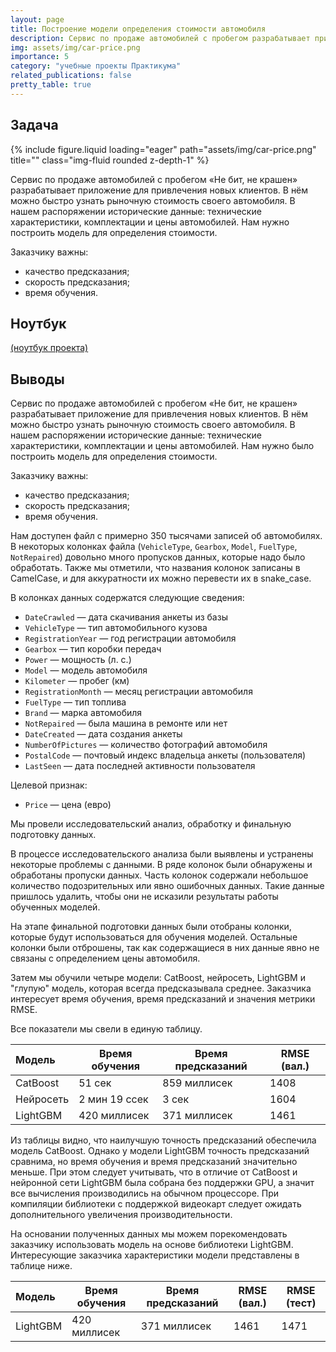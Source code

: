 ```yaml
---
layout: page
title: Построение модели определения стоимости автомобиля
description: Сервис по продаже автомобилей с пробегом разрабатывает приложение для привлечения новых клиентов. В нём можно быстро узнать рыночную стоимость своего автомобиля. На основе исторические данные необходимо построить модель для определения стоимости автомобиля.
img: assets/img/car-price.png
importance: 5
category: "учебные проекты Практикума"
related_publications: false
pretty_table: true
---
```


## Задача

<div class="row">
    <div class="col-sm mt-3 mt-md-0">
        {% include figure.liquid loading="eager" path="assets/img/car-price.png" title="" class="img-fluid rounded z-depth-1" %}
    </div>
</div>

Сервис по продаже автомобилей с пробегом «Не бит, не крашен» разрабатывает приложение для привлечения новых клиентов. В нём можно быстро узнать рыночную стоимость своего автомобиля. В нашем распоряжении исторические данные: технические характеристики, комплектации и цены автомобилей. Нам нужно построить модель для определения стоимости.

Заказчику важны:

- качество предсказания;
- скорость предсказания;
- время обучения.

## Ноутбук

[(ноутбук проекта)](https://github.com/onixlas/DS_portfolio/tree/main/ML_p11_car_prices/cars_prices.ipynb)

## Выводы

Сервис по продаже автомобилей с пробегом «Не бит, не крашен» разрабатывает приложение для привлечения новых клиентов. В нём можно быстро узнать рыночную стоимость своего автомобиля. В нашем распоряжении исторические данные: технические характеристики, комплектации и цены автомобилей. Нам нужно было построить модель для определения стоимости.

Заказчику важны:

- качество предсказания;
- скорость предсказания;
- время обучения.

Нам доступен файл с примерно 350 тысячами записей об автомобилях. В некоторых колонках файла (`VehicleType`, `Gearbox`, `Model`, `FuelType`, `NotRepaired`) довольно много пропусков данных, которые надо было обработать. Также мы отметили, что названия колонок записаны в CamelCase, и для аккуратности их можно перевести их в snake_case.

В колонках данных содержатся следующие сведения:

- `DateCrawled` — дата скачивания анкеты из базы
- `VehicleType` — тип автомобильного кузова
- `RegistrationYear` — год регистрации автомобиля
- `Gearbox` — тип коробки передач
- `Power` — мощность (л. с.)
- `Model` — модель автомобиля
- `Kilometer` — пробег (км)
- `RegistrationMonth` — месяц регистрации автомобиля
- `FuelType` — тип топлива
- `Brand` — марка автомобиля
- `NotRepaired` — была машина в ремонте или нет
- `DateCreated` — дата создания анкеты
- `NumberOfPictures` — количество фотографий автомобиля
- `PostalCode` — почтовый индекс владельца анкеты (пользователя)
- `LastSeen` — дата последней активности пользователя

Целевой признак:

- `Price` — цена (евро)

Мы провели исследовательский анализ, обработку и финальную подготовку данных.

В процессе исследовательского анализа были выявлены и устранены некоторые проблемы с данными. В ряде колонок были обнаружены и обработаны пропуски данных. Часть колонок содержали небольшое количество подозрительных или явно ошибочных данных. Такие данные пришлось удалить, чтобы они не исказили результаты работы обученных моделей.

На этапе финальной подготовки данных были отобраны колонки, которые будут использоваться для обучения моделей. Остальные колонки были отброшены, так как содержащиеся в них данные явно не связаны с определением цены автомобиля.

Затем мы обучили четыре модели: CatBoost, нейросеть, LightGBM и "глупую" модель, которая всегда предсказывала среднее. Заказчика интересует время обучения, время предсказаний и значения метрики RMSE.

Все показатели мы свели в единую таблицу.

| Модель    | Время обучения | Время предсказаний | RMSE (вал.) |
| :-------- | -------------- | ------------------ | ----------- |
| CatBoost  | 51 сек         | 859 миллисек       | 1408        |
| Нейросеть | 2 мин 19 cсек  | 3 сек              | 1604        |
| LightGBM  | 420 миллисек   | 371 миллисек       | 1461        |

Из таблицы видно, что наилучшую точность предсказаний обеспечила модель CatBoost. Однако у модели LightGBM точность предсказаний сравнима, но время обучения и время предсказаний значительно меньше. При этом следует учитывать, что в отличие от CatBoost и нейронной сети LightGBM была собрана без поддержки GPU, а значит все вычисления производились на обычном процессоре. При компиляции библиотеки с поддержкой видеокарт следует ожидать дополнительного увеличения производительности.

На основании полученных данных мы можем порекомендовать заказчику использовать модель на основе библиотеки LightGBM. Интересующие заказчика характеристики модели представлены в таблице ниже.

| Модель   | Время обучения | Время предсказаний | RMSE (вал.) | RMSE (тест) |
| :------- | -------------- | ------------------ | ----------- | ----------- |
| LightGBM | 420 миллисек   | 371 миллисек       | 1461        | 1471        |
